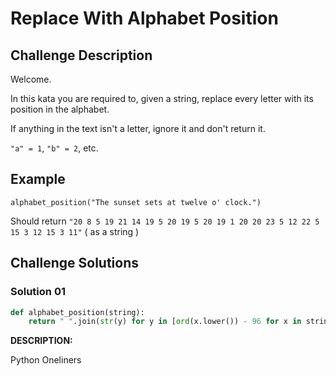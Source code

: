 # Replace With Alphabet Position

## Challenge Description

Welcome.

In this kata you are required to, given a string, replace every letter with its position in the alphabet.

If anything in the text isn't a letter, ignore it and don't return it.

`"a" = 1`, `"b" = 2`, etc.

## Example

```
alphabet_position("The sunset sets at twelve o' clock.")
```

Should return `"20 8 5 19 21 14 19 5 20 19 5 20 19 1 20 20 23 5 12 22 5 15 3 12 15 3 11"` ( as a string )

## Challenge Solutions

### Solution 01

```python
def alphabet_position(string):
    return " ".join(str(y) for y in [ord(x.lower()) - 96 for x in string if x.isalpha()])
```

**DESCRIPTION:**

Python Oneliners